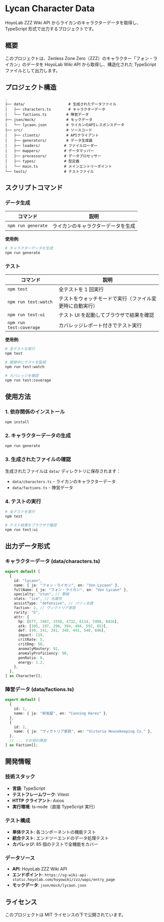 # Lycan Character Data

HoyoLab ZZZ Wiki API からライカンのキャラクターデータを取得し、TypeScript 形式で出力するプロジェクトです。

## 概要

このプロジェクトは、Zenless Zone Zero（ZZZ）のキャラクター「フォン・ライカン」のデータを HoyoLab Wiki API から取得し、構造化された TypeScript ファイルとして出力します。

## プロジェクト構造

```
.
├── data/                    # 生成されたデータファイル
│   ├── characters.ts        # キャラクターデータ
│   └── factions.ts         # 陣営データ
├── json/mock/              # モックデータ
│   └── lycaon.json         # ライカンのAPIレスポンスデータ
├── src/                    # ソースコード
│   ├── clients/            # APIクライアント
│   ├── generators/         # データ生成器
│   ├── loaders/           # ファイルローダー
│   ├── mappers/           # データマッパー
│   ├── processors/        # データプロセッサー
│   ├── types/             # 型定義
│   └── main.ts            # メインエントリーポイント
└── tests/                 # テストファイル
```

## スクリプトコマンド

### データ生成

| コマンド           | 説明                               |
| ------------------ | ---------------------------------- |
| `npm run generate` | ライカンのキャラクターデータを生成 |

**使用例:**

```bash
# キャラクターデータを生成
npm run generate
```

### テスト

| コマンド                | 説明                                                     |
| ----------------------- | -------------------------------------------------------- |
| `npm test`              | 全テストを 1 回実行                                      |
| `npm run test:watch`    | テストをウォッチモードで実行（ファイル変更時に自動実行） |
| `npm run test:ui`       | テスト UI を起動してブラウザで結果を確認                 |
| `npm run test:coverage` | カバレッジレポート付きでテスト実行                       |

**使用例:**

```bash
# 全テストを実行
npm test

# 開発中にテストを監視
npm run test:watch

# カバレッジを確認
npm run test:coverage
```

## 使用方法

### 1. 依存関係のインストール

```bash
npm install
```

### 2. キャラクターデータの生成

```bash
npm run generate
```

### 3. 生成されたファイルの確認

生成されたファイルは `data/` ディレクトリに保存されます：

- `data/characters.ts` - ライカンのキャラクターデータ
- `data/factions.ts` - 陣営データ

### 4. テストの実行

```bash
# 全テストを実行
npm test

# テスト結果をブラウザで確認
npm run test:ui
```

## 出力データ形式

### キャラクターデータ (data/characters.ts)

```typescript
export default [
  {
    id: "lycaon",
    name: { ja: "フォン・ライカン", en: "Von Lycaon" },
    fullName: { ja: "フォン・ライカン", en: "Von Lycaon" },
    specialty: "stun", // 撃破
    stats: "ice", // 氷属性
    assistType: "defensive", // パリィ支援
    faction: 2, // ヴィクトリア家政
    rarity: "S",
    attr: {
      hp: [677, 1967, 3350, 4732, 6114, 7498, 8416],
      atk: [105, 197, 296, 394, 494, 592, 653],
      def: [49, 141, 241, 340, 441, 540, 606],
      impact: 119,
      critRate: 5,
      critDmg: 50,
      anomalyMastery: 91,
      anomalyProficiency: 90,
      penRatio: 0,
      energy: 1.2,
    },
  },
] as Character[];
```

### 陣営データ (data/factions.ts)

```typescript
export default [
  {
    id: 1,
    name: { ja: "邪兎屋", en: "Cunning Hares" },
  },
  {
    id: 2,
    name: { ja: "ヴィクトリア家政", en: "Victoria Housekeeping Co." },
  },
  // ... その他の陣営
] as Faction[];
```

## 開発情報

### 技術スタック

- **言語**: TypeScript
- **テストフレームワーク**: Vitest
- **HTTP クライアント**: Axios
- **実行環境**: ts-node（直接 TypeScript 実行）

### テスト構成

- **単体テスト**: 各コンポーネントの機能テスト
- **統合テスト**: エンドツーエンドのデータ処理テスト
- **カバレッジ**: 85 個のテストで全機能をカバー

### データソース

- **API**: HoyoLab ZZZ Wiki API
- **エンドポイント**: `https://sg-wiki-api-static.hoyolab.com/hoyowiki/zzz/wapi/entry_page`
- **モックデータ**: `json/mock/lycaon.json`

## ライセンス

このプロジェクトは MIT ライセンスの下で公開されています。
